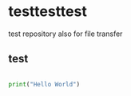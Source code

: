 # testtesttest

test repository also for file transfer

## test

```python

print("Hello World")

```

